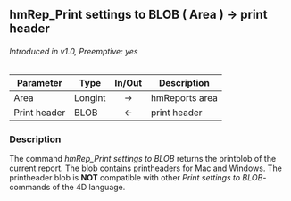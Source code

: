 ## hmRep_Print settings to BLOB ( Area ) → print header
###### Introduced in v1.0, Preemptive: yes

|Parameter|Type|In/Out|Description
|---|---|:---:|---
|Area|Longint|→|hmReports area
|Print header|BLOB|←|print header

### Description
The command *hmRep_Print settings to BLOB* returns the printblob of the current report. The blob contains printheaders for Mac and Windows. The printheader blob is **NOT** compatible with other *Print settings to BLOB*-commands of the 4D language.

